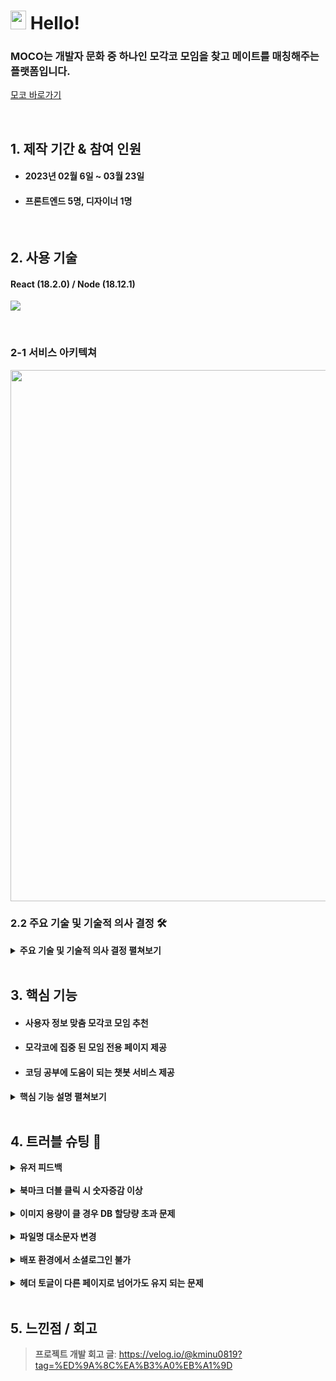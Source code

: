 # <img src="https://user-images.githubusercontent.com/112860405/224942152-c485de5b-6ed9-4a31-b208-a4e7b7a34ed5.png" width="25" height="30"> Hello!

 ### MOCO는 개발자 문화 중 하나인 모각코 모임을 찾고 메이트를 매칭해주는 플랫폼입니다.
 [모코 바로가기](https://mo-co.vercel.app/)

</br>

## 1. 제작 기간 & 참여 인원
- #### 2023년 02월 6일 ~ 03월 23일
- #### 프론트엔드 5명, 디자이너 1명


<br/>

## 2. 사용 기술
#### React (18.2.0) / Node (18.12.1) 

![](https://user-images.githubusercontent.com/112860405/224952206-a50c71a9-bb79-4bf1-9926-e0aa68c9048f.png)

</br>

### 2-1 서비스 아키텍쳐

<img width="850" src="https://user-images.githubusercontent.com/112860405/224951868-727b75ec-951a-46d3-a940-c610d6255e9e.png">

### 2.2 주요 기술 및 기술적 의사 결정 🛠️
<details>
<summary><b>주요 기술 및 기술적 의사 결정 펼쳐보기</b></summary>
<div markdown="1">
  
 ## React Query 
   ### 도입 배경
  - #### 파이어베이스 API로 서버데이터를 가져와야 함
  - #### 하지만 여러 컴포넌트에서 따로 요청하면 필요 이상으로 데이터 요청을 하게 됨
  
   ### 장정
  - ####  핵심 데이터가 서버에 있음
  - ####  비동기 통신에 특화되어 예외 처리가 쉬움
  - ####  캐싱 기능을 이용해 데이터 요청을 최소화 할 수 있음  
  
  ### 도입 결과
  - ####  해당 쿼리 키로 캐싱된 데이터를 사용해 데이터 요청 최소화
  - ####  Custom Hook으로 만든 useQuery = 코드 길이 DOWN 가독성 UP
  
  </br>
  
   ## Recoil 
   ### 도입 배경
  - #### 컴포넌트가 세분화 되고 계층이 깊어짐에 따라 Props Drilling 발생
  - #### 어디에 어떤 상태가 정의되어 있는지 알기 어려워 유지-보수 곤란
  - #### 서버 데이터 외 전역에서 접근 가능한 상태가 필요해짐 ( 로그인 상태 추적 )
  
   ### 기술 선정 
   #### Redux
  - #### 보일러 플레이트 코드가 길어 다루기 힘듦  
  - #### 보다 더 간편한 것을 원했으며 시간 관계상 빠르게 정리할 수 있는 상태 관리 라이브러리를 찾아야 했으므로 패스함
  
   #### Recoil
  - #### 전역 상태 세팅에 필요한 코드 매우 짧음
  - #### useState와 비슷해 사용 장벽이 낮음
  
  ### 도입 결과
  - #### Props Drilling 해소, 코드 335줄 감소
  ![Untitled](https://user-images.githubusercontent.com/112860405/224967959-e925fa86-941d-4f2e-aaef-d2c024940454.png)
- #### 전역적 로그인 상태 추적
  
  </br>
  
## Antd Design
### 도입 배경
- #### 프로젝트 초반에 프로젝트 기획 및 디자인 최종 결정이 미뤄짐에 따라 빠르게 UI를 구현할 수 있는 수단이 필요했음
  
  </br>
  
## Quill
### 도입 배경
- #### 사용자들이 댓글보다는 비교적 긴 텍스트를 작성할 것으로 예상했고, textarea를 사용할 때보다 텍스트 작성 경험을 좋게 만들어줄 기술이 필요했음


 </div>
</details> 

</br>

## 3. 핵심 기능
- ####  사용자 정보 맞춤 모각코 모임 추천
- ####  모각코에 집중 된 모임 전용 페이지 제공
- #### 코딩 공부에 도움이 되는 챗봇 서비스 제공 

<details>
<summary><b>핵심 기능 설명 펼쳐보기</b></summary>
<div markdown="1">

### 3.1 모각코 모임 추천
<img width="450"  src="https://user-images.githubusercontent.com/112860405/224992808-840c3714-a119-42ef-a4c3-3d603c11c5af.png">
 </br>
<img width="510"  src="https://user-images.githubusercontent.com/112860405/224996128-6c14de32-959b-4a77-8fcb-255fc2d0d57f.png">

 </br>
 
- **유저 정보 필터링** :pushpin: [코드 확인](https://github.com/nbc-moco/mo-co/blob/a94a75821dc57cdd416a34159fc5e29911a114ef/src/components/home/meeting/TechStackMeeting.jsx#L26)
  - #### 전체 모임리스트 중 내가 선택한 정보와 일치한 스택이 있으면 추천해줌
  - #### 내가 선택한 정보와 일치한 모임이 없을 경우와 정보를 등록하지 않았을 경우에는 예외처리 해줌 


</br>

### 3.2 팀원 수락, 강퇴
<img width="706" alt="스크린샷 2023-03-14 212904" src="https://user-images.githubusercontent.com/112860405/225001262-0c0cc70f-1511-4f3e-ad34-0e54c4e8e5ad.png">

</br>

- **팀원 멤버 정보** :pushpin: [코드 확인](https://github.com/nbc-moco/mo-co/blob/a94a75821dc57cdd416a34159fc5e29911a114ef/src/components/teamPage/teamPageConfirm/CustomConfirmUI.jsx#L51)
  - #### 수락할 경우 해당 팀원의 isWait를 false로 바꿔 팀 멤버가 됨
  - #### 거절할 경우 해당 팀원을 제외한 다른 멤버들의 정보를 넣어줘서 해당 팀원의 정보를 DB에서 제외시킴

</br>

### 3.3 실시간 채팅
<img width="700" alt="스크린샷 2023-03-14 212538" src="https://user-images.githubusercontent.com/112860405/225000429-75b5d05b-505b-47ce-b8af-3ee15edf00c6.png">

</br>

- **채팅 정보 데이터 올리기** :pushpin: [코드 확인](https://github.com/nbc-moco/mo-co/blob/a94a75821dc57cdd416a34159fc5e29911a114ef/src/components/teamPage/chat/MemberChatingRoom.jsx#L82)
  - #### 채팅을 하는 사용자의 정보를 DB에 올림
  - #### UID 값을 이용해 사용자를 구분하여 채팅 BOX를 다르게 나타나게 함 
  - #### Firebase의 onSnapshot 메서드를 이용해서 실시간으로 업데이트 가능 :pushpin: [문서 참조](https://firebase.google.com/docs/firestore/query-data/listen)

</br>

### 3.4 Moco 챗
<img width="250" alt="스크린샷 2023-03-14 220402" src="https://user-images.githubusercontent.com/112860405/225009708-f3a652b8-511a-406c-a329-b3d1b8fb0093.png">

</br>

- **Chat GPT 오픈 소스 이용** :pushpin: [코드 확인](https://github.com/nbc-moco/mo-co/blob/a94a75821dc57cdd416a34159fc5e29911a114ef/src/components/mocoChat/ChatWindow.jsx#L53)
  - #### 서비스 의도에 맞게 옵션을 정해줌 (model, tokens 등)
  - #### try - catch로 해당 데이터를 받고, 에러 처리를 해줌 :pushpin: [문서 참조](https://github.com/openai/openai-node)


</div>
</details>

</br>

## 4. 트러블 슈팅 :rotating_light:

<details>
<summary><b>유저 피드백</b></summary>
<div markdown="1">

![Untitled (1)](https://user-images.githubusercontent.com/112860405/225014904-e249411f-bb18-401f-b591-6bc267d51477.png)
### 문제점
- #### 구체적인 반응형 UI를 고려하지 못 함
- #### 배포 된 환경에서 안되는 기능을 인지하지 못 했음

### 해결
 - #### 유저 피드백들을 모아서 노션을 이용해 팀원들과 하나씩 개선함
![chrome-capture-2023-2-14](https://user-images.githubusercontent.com/112860405/225024679-2641149a-6466-4976-905d-0aa370ab55be.gif)

</div>
</details>

</br>

<details>
<summary><b>북마크 더블 클릭 시 숫자증감 이상</b></summary>
<div markdown="1">

### 문제점
- #### 북마크 클릭 연타 시 숫자증감 이상
- #### 북마크 연타 시에 내부 로직에서 발생하는 이상

### 해결
 - #### debounce 함수를 만들어 더블클릭 방지 및 usecallback 의 디펜던시 배열에 bookmark 입력 :pushpin: [코드 확인](https://github.com/nbc-moco/mo-co/blob/a94a75821dc57cdd416a34159fc5e29911a114ef/src/shared/CardSection.jsx#L22)
 - #### setTimeout과 clearTimeout을 이용해 마지막으로 처리된 이벤트 받게 함

</div>
</details>

</br>

<details>
<summary><b>이미지 용량이 클 경우 DB 할당량 초과 문제</b></summary>
<div markdown="1">

### 문제점
 <img width="370" alt="스크린샷 2023-03-10 152542" src="https://user-images.githubusercontent.com/112860405/225030688-eefe6726-5c93-4c6a-b9c1-a666e2cf0bfd.png">

- #### 프로필 이미지의 용량이 클 경우 채팅시 DB 할당량이 초과되어 채팅을 하지 못 함
- #### 과도한 프로필 이미지 용량
### 해결
 <img width="370" alt="스크린샷 2023-03-10 152654" src="https://user-images.githubusercontent.com/112860405/225030941-0c4d50f3-e39c-499f-aac1-4bae6dab112e.png">

 
 - #### 프로필 이미지 변경할 때 이미지 용량에 조건을 걸어줌 :pushpin: [코드 확인](https://github.com/nbc-moco/mo-co/blob/a94a75821dc57cdd416a34159fc5e29911a114ef/src/components/mypage/profile/Profile.jsx#L137)
- #### :pushpin: [참조](https://redcow77.tistory.com/561)
 
</div>
</details>

</br>

<details>
<summary><b>파일명 대소문자 변경</b></summary>
<div markdown="1">

### 문제점
 <img width="700" alt="스크린샷 2023-03-14 233015" src="https://user-images.githubusercontent.com/112860405/225033547-f4466f04-f1bb-4bb2-910d-59809bb2a3b9.png">

 
- #### vercel에서 배포가 되지 않으며, 팀원들의 파일에서도 경로 에러가 발생
- #### 폴더와 파일 대소문자 변환을 깃허브가 인식하지 못함 

### 해결
 
 ```node
 git config core.ignorecase false
 ``` 
 - #### 명령어를 입력하여 대소문자를 무시하지 않도록 설정함


</div>
</details>

</br>

<details>
<summary><b>배포 환경에서 소셜로그인 불가</b></summary>
<div markdown="1">

### 문제점
- #### 로컬에서는 작동이 잘 되지만 배포 된 사이트에서는 소셜로그인이 안됨

### 해결

 - #### Firebase에서 배포된 도메인 주소를 등록
- #### :pushpin: [참조](https://velog.io/@renovatio_hyuns/%EC%95%B1-%EB%B0%B0%ED%8F%AC-%ED%9B%84-Google-%EC%86%8C%EC%85%9C%EB%A1%9C%EA%B7%B8%EC%9D%B8%EC%9D%B4-%EC%95%88%EB%90%98%EB%8A%94-%ED%98%84%EC%83%81)

</div>
</details>

</br>

<details>
<summary><b>헤더 토글이 다른 페이지로 넘어가도 유지 되는 문제</b></summary>
<div markdown="1">

### 문제점
 
- #### 헤더 아이콘 클릭 후 다른 페이지 넘어가면 토글이 그대로 남아있음
- #### 클릭을 해줘야만 토글이 닫힘 
 
<details>
<summary><b>기존 코드</b></summary>
<div markdown="1">
 
 ```jsx
 // 드랍다운
const [dropDownClick, setDropDownClick] = useState(false);
const dropDownHandler = () => {
    if (dropDownClick === false) {
      setDropDownClick(true);
    } else {
      setDropDownClick(false);
    }
  };
 ```
 </div>
</details>
 
### 해결

 - #### Recoil로 상태를 전역으로 관리
 - #### 전역 저장소 설정 :pushpin: [코드 확인](https://github.com/nbc-moco/mo-co/blob/a94a75821dc57cdd416a34159fc5e29911a114ef/src/recoil/headerToggleState.js#L1)
 
 <details>
<summary><b>해당 컴포넌트 최상위 div에 적용</b></summary>
<div markdown="1">
 
 ```jsx
import headerToggle from '../../recoil/headerToggleState';
// recoil 전역에서 가져오기
const [dropDownClick, setDropDownClick] = useRecoilState(headerToggle);

return (
  <FullScreen onClick={() => setDropDownClick(false)}>
    <HomeBanner />
    <MainBackground>
 ```
 </div>
</details>

</div>
</details>

</br>

## 5. 느낀점 / 회고
> **프로젝트 개발 회고 글**: https://velog.io/@kminu0819?tag=%ED%9A%8C%EA%B3%A0%EB%A1%9D
